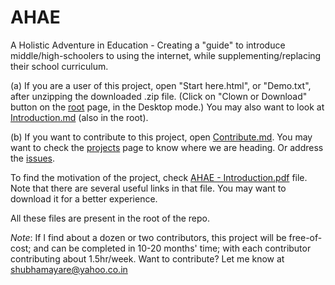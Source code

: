 # AHAE

A Holistic Adventure in Education - Creating a "guide" to introduce middle/high-schoolers to using the internet, while supplementing/replacing their school curriculum.

(a) If you are a user of this project, open "Start here.html", or "Demo.txt", after unzipping the downloaded .zip file. (Click on "Clown or Download" button on the [root](https://github.com/Shubhamkar/AHAE) page, in the Desktop mode.) You may also want to look at [Introduction.md](./Introduction.md) (also in the root).

(b) If you want to contribute to this project, open [Contribute.md](./Contribute.md). You may want to check the [projects](https://github.com/Shubhamkar/AHAE/projects/1) page to know where we are heading. Or address the [issues](https://github.com/Shubhamkar/AHAE/issues).

To find the motivation of the project, check [AHAE - Introduction.pdf](./AHAE%20-%20Introduction.pdf) file. Note that there are several useful links in that file. You may want to download it for a better experience.

All these files are present in the root of the repo.

*Note*: If I find about a dozen or two contributors, this project will be free-of-cost; and can be completed in 10-20 months' time; with each contributor contributing about 1.5hr/week. Want to contribute? Let me know at shubhamayare@yahoo.co.in
